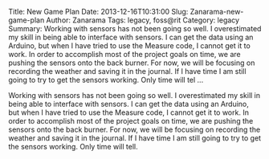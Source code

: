 Title: New Game Plan
Date: 2013-12-16T10:31:00
Slug: Zanarama-new-game-plan
Author: Zanarama
Tags: legacy, foss@rit
Category: legacy
Summary: Working with sensors has not been going so well. I overestimated my skill in being able to interface with sensors. I can get the data using an Arduino, but when I have tried to use the Measure code, I cannot get it to work. In order to accomplish most of the project goals on time, we are pushing the sensors onto the back burner. For now, we will be focusing on recording the weather and saving it in the journal. If I have time I am still going to try to get the sensors working. Only time will tel ... 

Working with sensors has not been going so well. I overestimated my skill in
being able to interface with sensors. I can get the data using an Arduino, but
when I have tried to use the Measure code, I cannot get it to work. In order
to accomplish most of the project goals on time, we are pushing the sensors
onto the back burner. For now, we will be focusing on recording the weather
and saving it in the journal. If I have time I am still going to try to get
the sensors working. Only time will tell.

